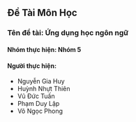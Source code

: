 ## Đề Tài Môn Học
### Tên đề tài: Ứng dụng học ngôn ngữ
#### Nhóm thực hiện: Nhóm 5
#### Người thực hiện:
* Nguyễn Gia Huy
* Huỳnh Nhựt Thiên
* Vũ Đức Tuấn
* Phạm Duy Lập 
* Võ Ngọc Phong

